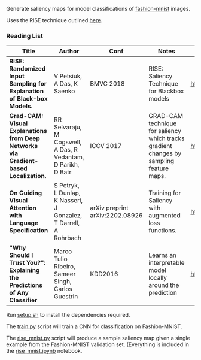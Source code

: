 Generate saliency maps for model classifications of [fashion-mnist](https://github.com/zalandoresearch/fashion-mnist) images.

Uses the RISE technique outlined [here](https://github.com/eclique/RISE).


### Reading List

Title | Author | Conf | Notes | Link
----- | ------ | ---- | ----- | ----
|  **RISE: Randomized Input Sampling for Explanation of Black-box Models.** | V Petsiuk, A Das, K Saenko  | BMVC 2018 | RISE: Saliency Technique for Blackbox models | http://arxiv.org/abs/1806.07421
| **Grad-CAM: Visual Explanations from Deep Networks via Gradient-based Localization.** | RR Selvaraju, M Cogswell, A Das, R Vedantam, D Parikh, D Batr | ICCV 2017 | GRAD-CAM technique for saliency which tracks gradient changes by sampling feature maps. | https://arxiv.org/pdf/1610.02391.pdf |
| **On Guiding Visual Attention with Language Specification** | S Petryk, L Dunlap, K Nasseri, J Gonzalez, T Darrell, A Rohrbach | arXiv preprint arXiv:2202.08926 | Training for Saliency with augmented loss functions. | https://arxiv.org/pdf/2202.08926.pdf |
| **"Why Should I Trust You?": Explaining the Predictions of Any Classifier** | Marco Tulio Ribeiro, Sameer Singh, Carlos Guestrin | KDD2016  | Learns an interpretable model locally around the prediction | https://arxiv.org/pdf/1602.04938.pdf

Run [setup.sh](https://github.com/dwil2444/DNN_Attention/blob/master/setup.sh) to install the dependencies required.

The [train.py](https://github.com/dwil2444/DNN_Attention/blob/master/train.py) script will 
train a CNN for classification on Fashion-MNIST. 

The [rise_mnist.py](https://github.com/dwil2444/DNN_Attention/blob/master/rise_mnist.py) script
will produce a sample saliency map given a single example from the Fashion-MNIST
validation set. (Everything is included in the [rise_mnist.ipynb](https://github.com/dwil2444/DNN_Attention/blob/master/rise_mnist.ipynb) notebook.